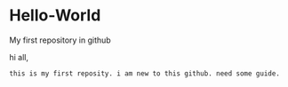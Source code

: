 # Hello-World
My first repository in github

hi all,

    this is my first reposity. i am new to this github. need some guide.
